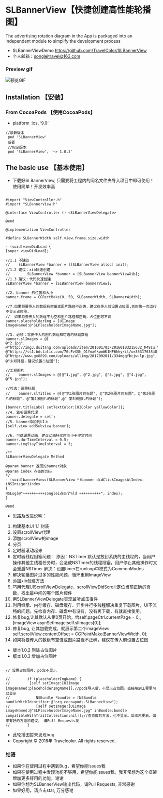 # SLBannerView【快捷创建高性能轮播图】
The advertising rotation diagram in the App is packaged into an independent module to simplify the development process

-  SLBannerViewDemo <https://github.com/TravelColor/SLBannerView>
-  个人邮箱：songleitravel@163.com
### Preview gif 
 ![预览GIF](http://www.code4app.com/data/attachment/forum/201809/02/120544m8o9xht800dh04fg.gif)
## Installation 【安装】
### From CocoaPods 【使用CocoaPods】
- platform :ios, ‘9.0’
```
//最新版本
 pod 'SLBannerView'
 或者
 //指定版本
 pod 'SLBannerView', '~> 1.0.3'
```
## The basic use 【基本使用】
-   下载好SLBannerView, 只需要将工程内的同名文件夹导入项目中即可使用！使用简单！开发效率高
```objc

#import "ViewController.h"
#import "SLBannerView.h"

@interface ViewController () <SLBannerViewDelegate>

@end

@implementation ViewController

#define SLBannerWidth self.view.frame.size.width

- (void)viewDidLoad {
[super viewDidLoad];

//1.1 不建议
//    SLBannerView *banner = [[SLBannerView alloc] init];
//1.2 建议：xib快速创建
//        SLBannerView *banner = [SLBannerView bannerViewXib];
//1.3 建议：代码快速创建
SLBannerView *banner = [SLBannerView bannerView];

//2. banner 的位置和大小
banner.frame = CGRectMake(0, 50, SLBannerWidth, SLBannerWidth);

//7.如果将要传入的数组有空值或图片路径不正确，建议在传入前设置占位图,否则第一次运行不显示占位图，
//  如果将要传入的数组不为空和图片路径都正确，占位图可不设
banner.placeholderImg = [UIImage imageNamed:@"SLPlaceholderImageName.jpg"];

//3. 必须：需要传入的图片数组和可选的标题数组
banner.slImages = @[
@"2.jpg",
@"http://img3.duitang.com/uploads/item/201601/03/20160103215632_M48zu.thumb.700_0.jpeg",
@"https://ss1.bdstatic.com/70cFvXSh_Q1YnxGkpoWK1HF6hhy/it/u=3531763848,1750613639&fm=26&gp=0.jpg",
@"http://www.gx8899.com/uploads/allimg/2017092011/334mgqfbcjw-lp.jpg",
@"未知路径，建议设置占位图"];

//工程图片
//    banner.slImages = @[@"1.jpg", @"2.jpg", @"3.jpg", @"4.jpg", @"5.jpg"];

//可选：设置标题
//    banner.slTitles = @[@"第1张图片的标题", @"第2张图片的标题", @"第3张图片的标题", @"第4张图片的标题",@" 第5张图片的标题"];

[banner.titleLabel setTextColor:[UIColor yellowColor]];
//4. 监听设置代理
banner.delegate = self;
//5. banner添加到UI上
[self.view addSubview:banner];

//6. 可选设置动画，建议动画持续时间小于停留时间
banner.durTimeInterval = 0.5;
banner.imgStayTimeInterval = 3;

/**
SLBannerViewDelegate Method

@param banner 返回的banner对象
@param index 点击的页码
*/
- (void)bannerView:(SLBannerView *)banner didClickImagesAtIndex:(NSInteger)index
{
NSLog(@"++++++++++songlei点击了%ld ++++++++++", index);
}

@end

```


- 思路及改进说明：
1.    构建基本UI
        1.1   封装
2.    设置scrollView代理
3.    添加scrollView的image
4.    分页
5.    定时器滚动起来
6.   定时器线程阻塞问题：
            原因：NSTimer 默认是放到系统的主线程的，当用户操作其他主线程任务时，会造成NSTimer的线程阻塞，用户停止其他操作时又会重启NSTimer
            解决：设置timer在runloop中模式为CommonModes
7.    解决轮播图片过多的性能问题，循环重用ImageView
8.    添加xib创建方法
9.    巧用代理UIScrollViewDelegate，scrollViewDidScroll:定位当前正确的页数，找出最中间的哪个图片控件
10.    用SLBannerViewDelegate实现监听点击事件
11.   利用继承、内存缓存、磁盘缓存、异步并行多线程解决重复下载图片，UI不流畅的问题。先检查内存、磁盘中有没有，没有再下载，有就直接使用。
12.  修复bug,让其默认从第0页开始，给self.pageCtrl.currentPage = 0;，[imageView asynSetImage:self.slImages[0]];
13.   修复bug, 让其加载完成，就展示第二个imageView: self.scrollView.contentOffset = CGPointMake(BannerViewWidth, 0);
14.  如果将要传入的数组有空值或图片路径不正确，建议在传入前设置占位图
- 版本1.0.2 删除占位图片
- 版本1.0.3 增加占位图片
 ```objc
 
 // 设置占位图片，pods不显示
 
 //        if (placeholderImgName) {
 //         [self setImage:[UIImage imageNamed:placeholderImgName]];//pods导入后，不显示占位图。直接拖到工程里可以显示
 //            NSBundle *bundle = [NSBundle bundleWithIdentifier:@"org.cocoapods.SLBannerView"];
 //            [self setImage:[UIImage imageNamed:@"SLPlaceholderImageName.jpg" inBundle:bundle compatibleWithTraitCollection:nil]];//查百度的方法，也不显示。后续再更新。如果有好的方法和建议， 请Pull Requests我
 //        }
 ```
- 此轮播图暂未发现bug
- Copyright © 2018年 Travelcolor. All rights reserved.
### 结语
- 如果你在使用过程中遇到Bug，希望你能Issues我
- 如果在使用过程中发现功能不够用，希望你能Issues我，我非常想为这个框架增加更多好用的功能，谢谢
- 如果你想为SLBannerView输出代码，请Pull Requests, 非常感谢
- 如果好用，请点击star, 万分感谢
